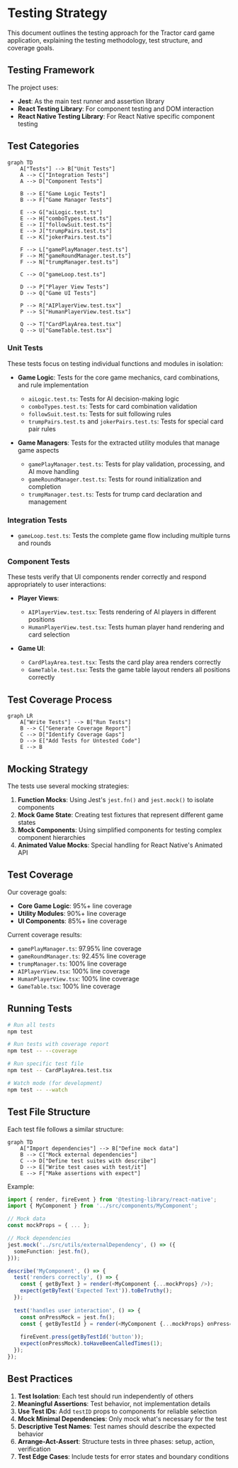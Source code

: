 # Testing Strategy

This document outlines the testing approach for the Tractor card game application, explaining the testing methodology, test structure, and coverage goals.

## Testing Framework

The project uses:
- **Jest**: As the main test runner and assertion library
- **React Testing Library**: For component testing and DOM interaction
- **React Native Testing Library**: For React Native specific component testing

## Test Categories

```mermaid
graph TD
    A["Tests"] --> B["Unit Tests"]
    A --> C["Integration Tests"]
    A --> D["Component Tests"]
    
    B --> E["Game Logic Tests"]
    B --> F["Game Manager Tests"]
    
    E --> G["aiLogic.test.ts"]
    E --> H["comboTypes.test.ts"]
    E --> I["followSuit.test.ts"]
    E --> J["trumpPairs.test.ts"]
    E --> K["jokerPairs.test.ts"]
    
    F --> L["gamePlayManager.test.ts"]
    F --> M["gameRoundManager.test.ts"]
    F --> N["trumpManager.test.ts"]
    
    C --> O["gameLoop.test.ts"]
    
    D --> P["Player View Tests"]
    D --> Q["Game UI Tests"]
    
    P --> R["AIPlayerView.test.tsx"]
    P --> S["HumanPlayerView.test.tsx"]
    
    Q --> T["CardPlayArea.test.tsx"]
    Q --> U["GameTable.test.tsx"]
```

### Unit Tests

These tests focus on testing individual functions and modules in isolation:

- **Game Logic**: Tests for the core game mechanics, card combinations, and rule implementation
  - `aiLogic.test.ts`: Tests for AI decision-making logic
  - `comboTypes.test.ts`: Tests for card combination validation
  - `followSuit.test.ts`: Tests for suit following rules
  - `trumpPairs.test.ts` and `jokerPairs.test.ts`: Tests for special card pair rules

- **Game Managers**: Tests for the extracted utility modules that manage game aspects
  - `gamePlayManager.test.ts`: Tests for play validation, processing, and AI move handling
  - `gameRoundManager.test.ts`: Tests for round initialization and completion
  - `trumpManager.test.ts`: Tests for trump card declaration and management

### Integration Tests

- `gameLoop.test.ts`: Tests the complete game flow including multiple turns and rounds

### Component Tests

These tests verify that UI components render correctly and respond appropriately to user interactions:

- **Player Views**:
  - `AIPlayerView.test.tsx`: Tests rendering of AI players in different positions
  - `HumanPlayerView.test.tsx`: Tests human player hand rendering and card selection
  
- **Game UI**:
  - `CardPlayArea.test.tsx`: Tests the card play area renders correctly
  - `GameTable.test.tsx`: Tests the game table layout renders all positions correctly

## Test Coverage Process

```mermaid
graph LR
    A["Write Tests"] --> B["Run Tests"]
    B --> C["Generate Coverage Report"]
    C --> D["Identify Coverage Gaps"]
    D --> E["Add Tests for Untested Code"]
    E --> B
```

## Mocking Strategy

The tests use several mocking strategies:

1. **Function Mocks**: Using Jest's `jest.fn()` and `jest.mock()` to isolate components
2. **Mock Game State**: Creating test fixtures that represent different game states
3. **Mock Components**: Using simplified components for testing complex component hierarchies
4. **Animated Value Mocks**: Special handling for React Native's Animated API

## Test Coverage

Our coverage goals:

- **Core Game Logic**: 95%+ line coverage
- **Utility Modules**: 90%+ line coverage
- **UI Components**: 85%+ line coverage

Current coverage results:
- `gamePlayManager.ts`: 97.95% line coverage
- `gameRoundManager.ts`: 92.45% line coverage
- `trumpManager.ts`: 100% line coverage
- `AIPlayerView.tsx`: 100% line coverage
- `HumanPlayerView.tsx`: 100% line coverage
- `GameTable.tsx`: 100% line coverage

## Running Tests

```bash
# Run all tests
npm test

# Run tests with coverage report
npm test -- --coverage

# Run specific test file
npm test -- CardPlayArea.test.tsx

# Watch mode (for development)
npm test -- --watch
```

## Test File Structure

Each test file follows a similar structure:

```mermaid
graph TD
    A["Import dependencies"] --> B["Define mock data"]
    B --> C["Mock external dependencies"]
    C --> D["Define test suites with describe"]
    D --> E["Write test cases with test/it"]
    E --> F["Make assertions with expect"]
```

Example:

```typescript
import { render, fireEvent } from '@testing-library/react-native';
import { MyComponent } from '../src/components/MyComponent';

// Mock data
const mockProps = { ... };

// Mock dependencies
jest.mock('../src/utils/externalDependency', () => ({
  someFunction: jest.fn(),
}));

describe('MyComponent', () => {
  test('renders correctly', () => {
    const { getByText } = render(<MyComponent {...mockProps} />);
    expect(getByText('Expected Text')).toBeTruthy();
  });
  
  test('handles user interaction', () => {
    const onPressMock = jest.fn();
    const { getByTestId } = render(<MyComponent {...mockProps} onPress={onPressMock} />);
    
    fireEvent.press(getByTestId('button'));
    expect(onPressMock).toHaveBeenCalledTimes(1);
  });
});
```

## Best Practices

1. **Test Isolation**: Each test should run independently of others
2. **Meaningful Assertions**: Test behavior, not implementation details
3. **Use Test IDs**: Add `testID` props to components for reliable selection
4. **Mock Minimal Dependencies**: Only mock what's necessary for the test
5. **Descriptive Test Names**: Test names should describe the expected behavior
6. **Arrange-Act-Assert**: Structure tests in three phases: setup, action, verification
7. **Test Edge Cases**: Include tests for error states and boundary conditions